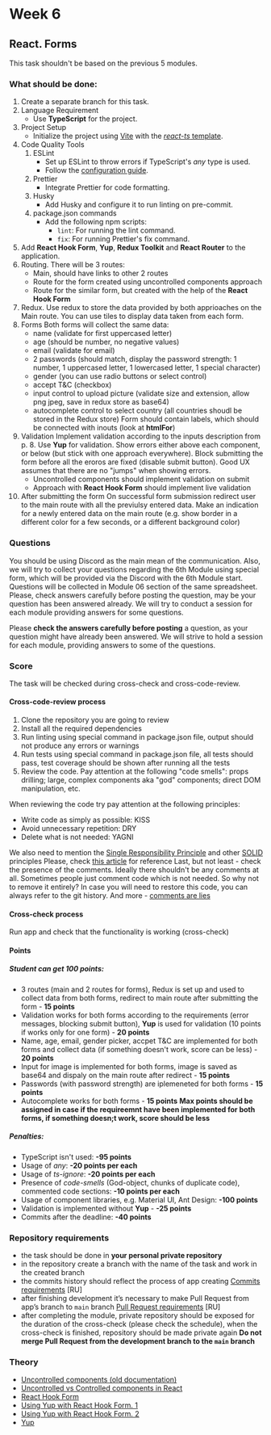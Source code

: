 # Week 6

## React. Forms

This task shouldn't be based on the previous 5 modules.

### What should be done:

1. Create a separate branch for this task.
2. Language Requirement
   - Use **TypeScript** for the project.
3. Project Setup
   - Initialize the project using [Vite](https://vitejs.dev/guide/) with the [*react-ts* template](https://vite.new/react-ts).
4. Code Quality Tools
    1. ESLint
       - Set up ESLint to throw errors if TypeScript's *any* type is used.
       - Follow the [configuration guide](https://github.com/rolling-scopes-school/tasks/blob/master/react/modules/module01/configs.md).
    2. Prettier
       - Integrate Prettier for code formatting.
    3. Husky
       - Add Husky and configure it to run linting on pre-commit.
    4. package.json commands
       - Add the following npm scripts:
           - `lint`: For running the lint command.
           - `fix`: For running Prettier's fix command.
5. Add **React Hook Form**, **Yup**, **Redux Toolkit** and **React Router** to the application.
6. Routing. There will be 3 routes:
    - Main, should have links to other 2 routes
    - Route for the form created using uncontrolled components approach
    - Route for the similar form, but created with the help of the **React Hook Form**
7. Redux. Use redux to store the data provided by both apprioaches on the Main route. You can use tiles to display data taken from each form.
8. Forms
   Both forms will collect the same data:
   - name (validate for first uppercased letter)
   - age (should be number, no negative values)
   - email (validate for email)
   - 2 passwords (should match, display the password strength: 1 number, 1 uppercased letter, 1 lowercased letter, 1 special character)
   - gender (you can use radio buttons or select control)
   - accept T&C (checkbox)
   - input control to upload picture (validate size and extension, allow png jpeg, save in redux store as base64)
   - autocomplete control to select country (all countries shoudl be stored in the Redux store)
   Form should contain labels, which should be connected with inouts (look at **htmlFor**)
9. Validation
   Implement validation according to the inputs description from p. 8. Use **Yup** for validation. Show errors either above each component, or below (but stick with one approach everywhere). Block submitting the form before all the eroros are fixed (disable submit button). Good UX assumes that there are no "jumps" when showing errors.
   - Uncontrolled components should implement validation on submit
   - Approach with **React Hook Form** should implement live validation
10. After submitting the form
   On successful form submission redirect user to the main route with all the previulsy entered data. Make an indication for a newly entered data on the main route (e.g. show border in a different color for a few seconds, or a different background color)


### Questions
You should be using Discord as the main mean of the communication.
Also, we will try to collect your questions regarding the 6th Module using special form, which will be provided via the Discord with the 6th Module start. Questions will be collected in Module 06 section of the same spreadsheet. Please, check answers carefully before posting the question, may be your question has been answered already.
We will try to conduct a session for each module providing answers for some questions.

Please **check the answers carefully before posting** a question, as your question might have already been answered. We will strive to hold a session for each module, providing answers to some of the questions.

### Score
The task will be checked during cross-check and cross-code-review.  
#### Cross-code-review process
1. Clone the repository you are going to review
2. Install all the required dependencies
3. Run linting using special command in package.json file, output should not produce any errors or warnings
4. Run tests using special command in package.json file, all tests should pass, test coverage should be shown after running all the tests
5. Review the code. Pay attention at the following "code smells": props drilling; large, complex components aka "god" components; direct DOM manipulation, etc.

When reviewing the code try pay attention at the following principles:
* Write code as simply as possible: KISS
* Avoid unnecessary repetition: DRY
* Delete what is not needed: YAGNI

We also need to mention the [Single Responsibility Principle](https://en.wikipedia.org/wiki/Single-responsibility_principle) and other [SOLID](https://en.wikipedia.org/wiki/SOLID) principles
Please, check [this article](https://dmitripavlutin.com/7-architectural-attributes-of-a-reliable-react-component/) for reference
Last, but not least - check the presence of the comments. Ideally there shouldn't be any comments at all. Sometimes people just comment code which is not needed. So why not to remove it entirely? In case you will need to restore this code, you can always refer to the git history. And more - [comments are lies](https://blog.devgenius.io/code-should-be-the-one-version-of-the-truth-dont-add-comments-b0bcd8631a9a)
#### Cross-check process
Run app and check that the functionality is working (cross-check)

#### Points

##### Student can get 100 points:

- 3 routes (main and 2 routes for forms), Redux is set up and used to collect data from both forms, redirect to main route after submitting the form - **15 points**
- Validation works for both forms according to the requirements (error messages, blocking submit button), **Yup** is used for validation (10 points if works only for one form) - **20 points**
- Name, age, email, gender picker, accpet T&C are implemented for both forms and collect data (if something doesn't work, score can be less) - **20 points**
- Input for image is implemented for both forms, image is saved as base64 and dispaly on the main route after redirect - **15 points**
- Passwords (with password strength) are iplemeneted for both forms - **15 points**
- Autocomplete works for both forms - **15 points**
**Max points should be assigned in case if the requireemnt have been implemented for both forms, if something doesn;t work, score should be less**

##### Penalties:

- TypeScript isn't used: **-95 points**
- Usage of *any*: **-20 points per each**
- Usage of *ts-ignore*: **-20 points per each**
- Presence of *code-smells* (God-object, chunks of duplicate code), commented code sections: **-10 points per each**
- Usage of component libraries, e.g. Material UI, Ant Design: **-100 points**
- Validation is implemented without **Yup** - **-25 points**
- Commits after the deadline: **-40 points**

### Repository requirements

* the task should be done in **your personal private repository** 
* in the repository create a branch with the name of the task and work in the created branch
* the commits history should reflect the process of app creating [Commits requirements](https://docs.rs.school/#/git-convention?id=%D0%A2%D1%80%D0%B5%D0%B1%D0%BE%D0%B2%D0%B0%D0%BD%D0%B8%D1%8F-%D0%BA-%D0%B8%D0%BC%D0%B5%D0%BD%D0%B0%D0%BC-%D0%BA%D0%BE%D0%BC%D0%BC%D0%B8%D1%82%D0%BE%D0%B2) [RU]
* after finishing development it’s necessary to make Pull Request from app’s branch to `main` branch [Pull Request requirements](https://docs.rs.school/#/pull-request-review-process?id=%D0%A2%D1%80%D0%B5%D0%B1%D0%BE%D0%B2%D0%B0%D0%BD%D0%B8%D1%8F-%D0%BA-pull-request-pr) [RU]
* after completing the module, private repository should be exposed for the duration of the cross-check (please check the schedule), when the cross-check is finished, repository should be made private again 
**Do not merge Pull Request from the development branch to the `main` branch**

### Theory

 - [Uncontrolled components (old documentation)](https://legacy.reactjs.org/docs/uncontrolled-components.html)
 - [Uncontrolled vs Controlled components in React](https://www.geeksforgeeks.org/controlled-vs-uncontrolled-components-in-reactjs/)
 - [React Hook Form](https://www.react-hook-form.com/get-started/)
 - [Using Yup with React Hook Form. 1](https://dev.to/franciscomendes10866/react-form-validation-with-react-hook-form-and-yup-4a98)
 - [Using Yup with React Hook Form. 2](https://medium.com/@msgold/creating-a-react-form-using-react-hook-form-and-yup-in-typescript-640168c5ed57)
 - [Yup](https://github.com/jquense/yup)
